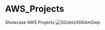 # AWS_Projects
Showcase AWS Projects
![GGskIizX0AAmSwp](https://github.com/Kenneth7117/AWS_Projects/assets/158481174/ebab7dc6-7a6d-4045-9aa5-a05e927fb40c)
